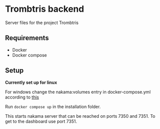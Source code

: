# Trombtris backend
Server files for the project Trombtris

## Requirements
- Docker
- Docker compose

## Setup
**Currently set up for linux**

For windows change the nakama:volumes entry in docker-compose.yml according to [this](https://heroiclabs.com/docs/nakama/getting-started/install/docker/#running-nakama)

Run `docker compose up` in the installation folder.

This starts nakama server that can be reached on ports 7350 and 7351. To get to the dashboard use port 7351.

